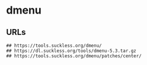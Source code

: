 dmenu
=====

## URLs

    ## https://tools.suckless.org/dmenu/
    ## https://dl.suckless.org/tools/dmenu-5.3.tar.gz
    ## https://tools.suckless.org/dmenu/patches/center/
